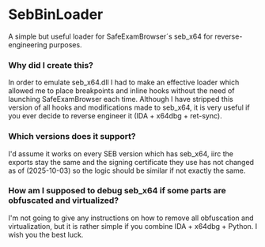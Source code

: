 # SebBinLoader
A simple but useful loader for SafeExamBrowser´s seb_x64 for reverse-engineering purposes.

### Why did I create this?
In order to emulate seb_x64.dll I had to make an effective loader which allowed me to place breakpoints and inline hooks without the need of launching SafeExamBrowser each time.
Although I have stripped this version of all hooks and modifications made to seb_x64, it is very useful if you ever decide to reverse engineer it (IDA + x64dbg + ret-sync).

### Which versions does it support?
I'd assume it works on every SEB version which has seb_x64, iirc the exports stay the same and the signing certificate they use has not changed as of (2025-10-03) so the logic should be similar if not exactly the same.

### How am I supposed to debug seb_x64 if some parts are obfuscated and virtualized?
I'm not going to give any instructions on how to remove all obfuscation and virtualization, but it is rather simple if you combine IDA + x64dbg + Python. 
I wish you the best luck.
